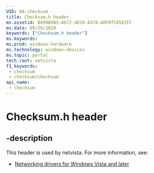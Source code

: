 ```yaml
---
UID: NA:checksum
title: Checksum.h header
ms.assetid: B499B985-A672-4D19-A370-A0F07C65E2FC
ms.date: 09/28/2020
keywords: ["Checksum.h header"]
ms.keywords: 
ms.prod: windows-hardware
ms.technology: windows-devices
ms.topic: portal
tech.root: netvista
f1_keywords:
 - checksum
 - checksum/checksum
api_name:
 - checksum
---
```


# Checksum.h header


## -description

This header is used by netvista. For more information, see:

- [Networking drivers for Windows Vista and later](../_netvista/index.md)

